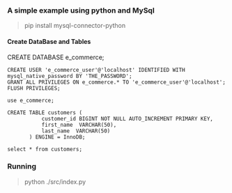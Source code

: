 ### A simple example using python and MySql

> pip install mysql-connector-python

#### Create DataBase and Tables

    

CREATE DATABASE e_commerce;
    
    CREATE USER 'e_commerce_user'@'localhost' IDENTIFIED WITH mysql_native_password BY 'THE_PASSWORD';
    GRANT ALL PRIVILEGES ON e_commerce.* TO 'e_commerce_user'@'localhost';           
    FLUSH PRIVILEGES;
    
    use e_commerce;    
    
    CREATE TABLE customers (
               customer_id BIGINT NOT NULL AUTO_INCREMENT PRIMARY KEY,
               first_name  VARCHAR(50),
               last_name  VARCHAR(50)    
           ) ENGINE = InnoDB;
           
    select * from customers;


### Running

> python ./src/index.py
